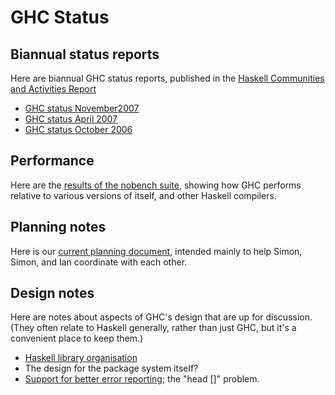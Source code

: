 # GHC Status


## Biannual status reports



Here are biannual GHC status reports, published in the [
Haskell Communities and Activities Report](http://haskell.org/communities/)


- [GHC status November2007](status/nov07)
- [GHC status April 2007](status/april07)
- [GHC status October 2006](status/october06)

## Performance



Here are the [
results of the nobench suite](http://www.cse.unsw.edu.au/~dons/nobench/i686/results.html), showing how GHC performs relative to various versions of itself, and other Haskell compilers.


## Planning notes



Here is our [current planning document](ghc-planning), intended mainly to help Simon, Simon, and Ian coordinate with each other.


## Design notes



Here are notes about aspects of GHC's design that are up for discussion.  (They often relate to Haskell generally, rather than just GHC, but it's a convenient place to keep them.)


- [Haskell library organisation](package-reorg)
- The design for the package system itself?
- [Support for better error reporting](explicit-call-stack); the "head \[\]" problem.


 


